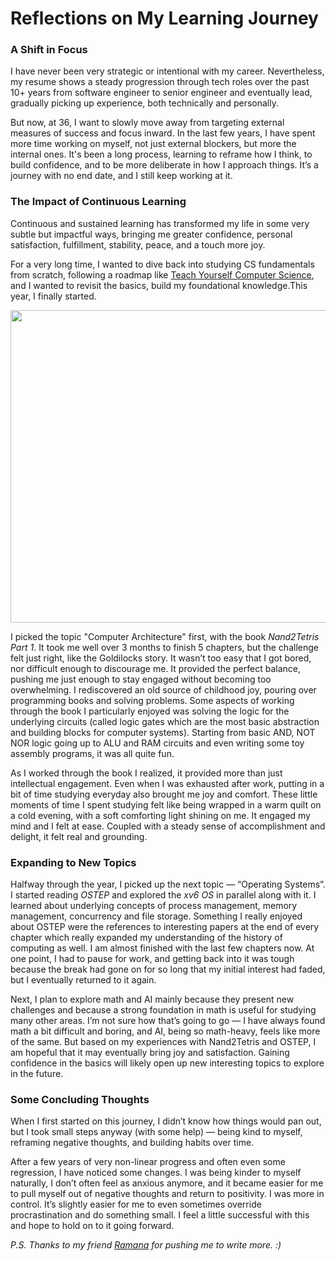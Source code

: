 # Reflections on My Learning Journey

### A Shift in Focus

I have never been very strategic or intentional with my career. Nevertheless, my resume shows a steady progression through tech roles over the past 10+ years from software engineer to senior engineer and eventually lead, gradually picking up experience, both technically and personally.

But now, at 36, I want to slowly move away from targeting external measures of success and focus inward. In the last few years, I have spent more time working on myself, not just external blockers, but more the internal ones. It's been a long process, learning to reframe how I think, to build confidence, and to be more deliberate in how I approach things. It’s a journey with no end date, and I still keep working at it.

### The Impact of Continuous Learning

Continuous and sustained learning has transformed my life in some very subtle but impactful ways, bringing me greater confidence, personal satisfaction, fulfillment, stability, peace, and a touch more joy.

For a very long time, I wanted to dive back into studying CS fundamentals from scratch, following a roadmap like [Teach Yourself Computer Science](https://teachyourselfcs.com/), and I wanted to revisit the basics, build my foundational knowledge.This year, I finally started.

<img src="https://github.com/user-attachments/assets/c95e7b83-8791-4698-ae72-8d97d0e3db60" width="700" height="500">

I picked the topic "Computer Architecture" first, with the book *Nand2Tetris Part 1*. It took me well over 3 months to finish 5 chapters, but the challenge felt just right, like the Goldilocks story. It wasn’t too easy that I got bored, nor difficult enough to discourage me. It provided the perfect balance, pushing me just enough to stay engaged without becoming too overwhelming. I rediscovered an old source of childhood joy, pouring over programming books and solving problems. Some aspects of working through the book I particularly enjoyed was solving the logic for the underlying circuits (called logic gates which are the most basic abstraction and building blocks for computer systems). Starting from basic AND, NOT NOR logic going up to  ALU and RAM circuits and even writing some toy assembly programs, it was all quite fun.  

As I worked through the book I realized, it provided more than just intellectual engagement. Even when I was exhausted after work, putting in a bit of time studying everyday also brought me joy and comfort. These little moments of time I spent studying felt like being wrapped in a warm quilt on a cold evening, with a soft comforting light shining on me. It engaged my mind and I felt at ease. Coupled with a steady sense of accomplishment and delight, it felt real and grounding.

### Expanding to New Topics

Halfway through the year, I picked up the next topic — “Operating Systems”. I started reading *OSTEP* and explored the *xv6 OS* in parallel along with it. I learned about underlying concepts of process management, memory management, concurrency and file storage. Something I really enjoyed about OSTEP were the references to interesting papers at the end of every chapter which really expanded my understanding of the history of computing as well. I am almost finished with the last few chapters now.  At one point, I had to pause for work, and getting back into it was tough because the break had gone on for so long that my initial interest had faded, but I eventually returned to it again.

Next, I plan to explore  math and AI mainly because they present new challenges and because a strong foundation in math is useful for studying many other areas. I’m not sure how that’s going to go — I have always found math a bit difficult and boring, and AI, being so math-heavy, feels like more of the same. But based on my experiences with Nand2Tetris and OSTEP, I am hopeful that it may eventually bring joy and satisfaction. Gaining confidence in the basics will likely open up new interesting topics to explore in the future.

### Some Concluding Thoughts

When I first started on this journey, I didn’t know how things would pan out, but I took small steps anyway (with some help) — being kind to myself, reframing negative thoughts, and building habits over time. 

After a few years of very non-linear progress and often even some regression, I have noticed some changes. I was being kinder to myself naturally, I don’t often feel as anxious anymore, and it became easier for me to pull myself out of negative thoughts and return to positivity. I was more in control. It’s slightly easier for me to even sometimes override procrastination and do something small. I feel a little successful with this and hope to hold on to it going forward.

*P.S. Thanks to my friend [Ramana](https://blog.vramana.com/) for pushing me to write more. :)*
